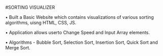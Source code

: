 #SORTING VISUALIZER

• Built a Basic Website which contains visualizations of various sorting
algorithms, uisng HTML, CSS, JS.

• Application allows userto Change Speed and Input Array
elements.

• Algorithms - Bubble Sort, Selection Sort, Insertion Sort,
Quick Sort and Merge Sort.

